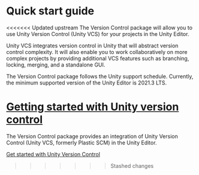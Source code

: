 # Quick start guide

<<<<<<< Updated upstream
The Version Control package will allow you to use Unity Version Control (Unity VCS) for your projects in the Unity Editor.

Unity VCS integrates version control in Unity that will abstract version control complexity. It will also enable you to work collaboratively on more complex projects by providing additional VCS features such as branching, locking, merging, and a standalone GUI.

The Version Control package follows the Unity support schedule. Currently, the minimum supported version of the Unity Editor is 2021.3 LTS.

[Getting started with Unity version control](StartPlasticForUnity.md)
=======
The Version Control package provides an integration of Unity Version Control (Unity VCS, formerly Plastic SCM) in the Unity Editor.

[Get started with Unity Version Control](GetStarted.md)
>>>>>>> Stashed changes
